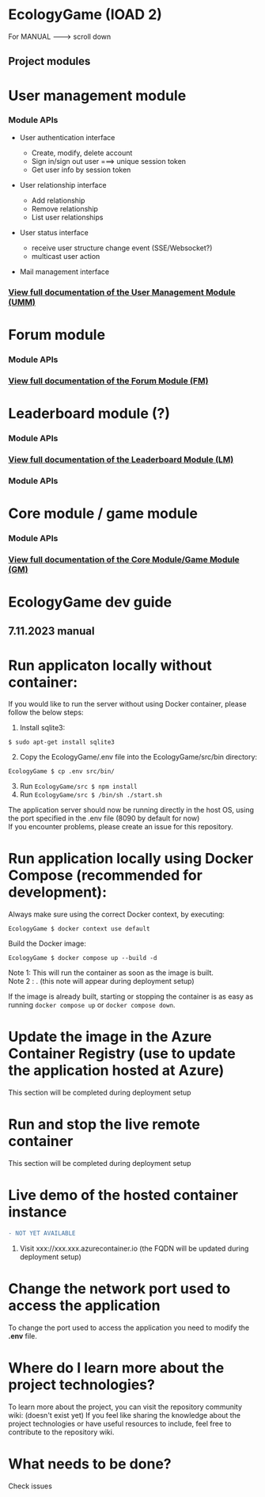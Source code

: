 # EcologyGame (IOAD 2)
For MANUAL ---> scroll down
## Project modules
# User management module
### Module APIs
- User authentication interface
    - Create, modify, delete account
    - Sign in/sign out user ===> unique session token
    - Get user info by session token
- User relationship interface
    - Add relationship
    - Remove relationship
    - List user relationships 
- User status interface
    - receive user structure change event (SSE/Websocket?)
    - multicast user action

- Mail management interface

### [View full documentation of the User Management Module (UMM)](https://github.com/jedrek2504/EcologyGame/blob/main/user_management/README.md)
# Forum module
### Module APIs
### [View full documentation of the Forum Module (FM)](https://github.com/jedrek2504/EcologyGame/blob/main/forum/README.md)
# Leaderboard module (?)
### Module APIs
### [View full documentation of the Leaderboard Module (LM)](https://github.com/jedrek2504/EcologyGame/blob/main/leaderboard/README.md)
### Module APIs
# Core module / game module
### Module APIs
### [View full documentation of the Core Module/Game Module (GM)](https://github.com/jedrek2504/EcologyGame/blob/main/game_core/README.md)

# EcologyGame dev guide

## 7.11.2023 manual

# Run applicaton locally without container:
If you would like to run the server without using Docker container, please follow the below steps:
1. Install sqlite3:
```
$ sudo apt-get install sqlite3
```
2. Copy the EcologyGame/.env file into the EcologyGame/src/bin directory:
```
EcologyGame $ cp .env src/bin/
```
3. Run ```EcologyGame/src $ npm install```
4. Run ```EcologyGame/src $ /bin/sh ./start.sh```
   
The application server should now be running directly in the host OS, using the port specified in the .env file (8090 by default for now)\
If you encounter problems, please create an issue for this repository. 
# Run application locally using Docker Compose (recommended for development):
Always make sure using the correct Docker context, by executing:
```
EcologyGame $ docker context use default
```
Build the Docker image:
```
EcologyGame $ docker compose up --build -d 
```
Note 1: This will run the container as soon as the image is built. \
Note 2 : . (this note will appear during deployment setup)
 
If the image is already built, starting or stopping the container is as easy as running ```docker compose up``` or ```docker compose down```.


# Update the image in the Azure Container Registry (use to update the application hosted at Azure)
This section will be completed during deployment setup
# Run and stop the live remote container 
This section will be completed during deployment setup
# Live demo of the hosted container instance
```diff
- NOT YET AVAILABLE
```
1. Visit xxx://xxx.xxx.azurecontainer.io (the FQDN will be updated during deployment setup)
# Change the network port used to access the application
To change the port used to access the application you need to modify the **.env** file.
# Where do I learn more about the project technologies?
To learn more about the project, you can visit the repository community wiki: (doesn't exist yet)
If you feel like sharing the knowledge about the project technologies or have useful resources to include, feel free to contribute to the repository wiki.  
# What needs to be done?
Check issues

